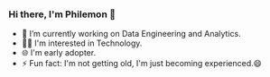 ### Hi there, I'm Philemon 👋


- 🔭 I’m currently working on Data Engineering and Analytics.
- 👨‍💻 I'm interested in Technology.
- 🌐 I'm early adopter.
- ⚡ Fun fact: I'm not getting old, I'm just becoming experienced.😄

